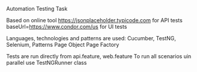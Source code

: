 Automation Testing Task

Based on online tool https://jsonplaceholder.typicode.com for API tests
baseUrl=https://www.condor.com/us for UI tests

Languages, technologies and patterns are used: Cucumber, TestNG, Selenium, Patterns Page Object Page Factory

Tests are run directly from api.feature, web.feature
To run all scenarios uin parallel use TestNGRunner class